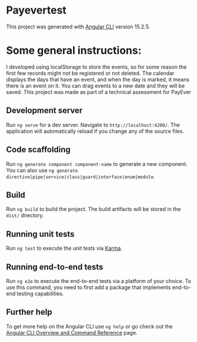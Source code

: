 # Payevertest

This project was generated with [Angular CLI](https://github.com/angular/angular-cli) version 15.2.5.

# Some general instructions:

I developed using localStorage to store the events, so for some reason the first few records might not be registered or not deleted.
The calendar displays the days that have an event, and when the day is marked, it means there is an event on it.
You can drag events to a new date and they will be saved.
This project was made as part of a technical assessment for PayEver

## Development server

Run `ng serve` for a dev server. Navigate to `http://localhost:4200/`. The application will automatically reload if you change any of the source files.

## Code scaffolding

Run `ng generate component component-name` to generate a new component. You can also use `ng generate directive|pipe|service|class|guard|interface|enum|module`.

## Build

Run `ng build` to build the project. The build artifacts will be stored in the `dist/` directory.

## Running unit tests

Run `ng test` to execute the unit tests via [Karma](https://karma-runner.github.io).

## Running end-to-end tests

Run `ng e2e` to execute the end-to-end tests via a platform of your choice. To use this command, you need to first add a package that implements end-to-end testing capabilities.

## Further help

To get more help on the Angular CLI use `ng help` or go check out the [Angular CLI Overview and Command Reference](https://angular.io/cli) page.
